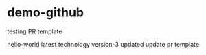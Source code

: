 # demo-github
testing PR template


hello-world
latest technology
version-3 updated
update pr template
